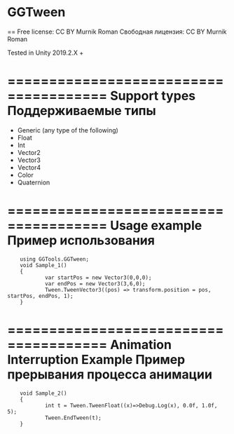 # GGTween

== Free license: CC BY Murnik Roman
Свободная лицензия: CC BY Murnik Roman

Tested in Unity 2019.2.X +

======================================
 Support types
 Поддерживаемые типы
======================================
- Generic (any type of the following)
- Float
- Int
- Vector2
- Vector3
- Vector4
- Color
- Quaternion

======================================
 Usage example
 Пример использования
======================================
		
		using GGTools.GGTween;
		void Sample_1()
		{
				var startPos = new Vector3(0,0,0);
				var endPos = new Vector3(3,6,0);
				Tween.TweenVector3((pos) => transform.position = pos, startPos, endPos, 1);
		}

======================================
 Animation Interruption Example
 Пример прерывания процесса анимации
======================================
  
		void Sample_2()
		{
				int t = Tween.TweenFloat((x)=>Debug.Log(x), 0.0f, 1.0f, 5);
				Tween.EndTween(t);
		}

